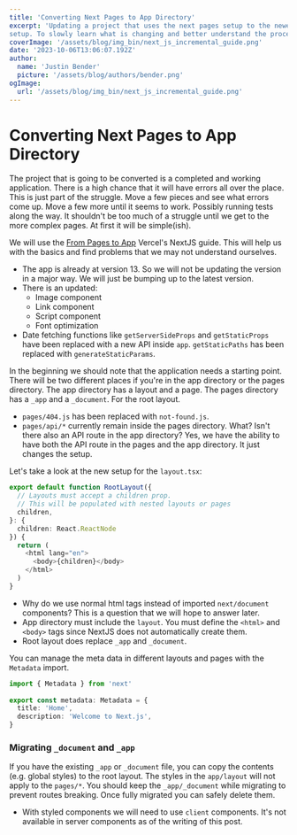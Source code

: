 ```yaml
---
title: 'Converting Next Pages to App Directory'
excerpt: 'Updating a project that uses the next pages setup to the newer app
setup. To slowly learn what is changing and better understand the process.'
coverImage: '/assets/blog/img_bin/next_js_incremental_guide.png'
date: '2023-10-06T13:06:07.192Z'
author:
  name: 'Justin Bender'
  picture: '/assets/blog/authors/bender.png'
ogImage:
  url: '/assets/blog/img_bin/next_js_incremental_guide.png'
---
```


# Converting Next Pages to App Directory

The project that is going to be converted is a completed and working
application. There is a high chance that it will have errors all over the place.
This is just part of the struggle. Move a few pieces and see what errors come
up. Move a few more until it seems to work. Possibly running tests along the
way. It shouldn't be too much of a struggle until we get to the more complex
pages. At first it will be simple(ish).

We will use the [From Pages to App](https://nextjs.org/docs/pages/building-your-application/upgrading/app-router-migration#migrating-from-pages-to-app)
Vercel's NextJS guide. This will help us with the basics and find problems that
we may not understand ourselves.

* The app is already at version 13. So we will not be updating the version in a
  major way. We will just be bumping up to the latest version.
* There is an updated:
  - Image component
  - Link component
  - Script component
  - Font optimization
* Date fetching functions like `getServerSideProps` and `getStaticProps` have
  been replaced with a new API inside `app`. `getStaticPaths` has been replaced
  with `generateStaticParams`.

In the beginning we should note that the application needs a starting point.
There will be two different places if you're in the app directory or the pages
directory. The app directory has a layout and a page. The pages directory has a
`_app` and a `_document`. For the root layout.

* `pages/404.js` has been replaced with `not-found.js`.
* `pages/api/*` currently remain inside the pages directory. What? Isn't there
  also an API route in the app directory? Yes, we have the ability to have both
  the API route in the pages and the app directory. It just changes the setup.

Let's take a look at the new setup for the `layout.tsx`:

```typescript
export default function RootLayout({
  // Layouts must accept a children prop.
  // This will be populated with nested layouts or pages
  children,
}: {
  children: React.ReactNode
}) {
  return (
    <html lang="en">
      <body>{children}</body>
    </html>
  )
}
```

* Why do we use normal html tags instead of imported `next/document` components?
  This is a question that we will hope to answer later.
* App directory must include the `layout`. You must define the `<html>` and
  `<body>` tags since NextJS does not automatically create them.
* Root layout does replace `_app` and `_document`.

You can manage the meta data in different layouts and pages with the `Metadata`
import.

```typescript
import { Metadata } from 'next'
 
export const metadata: Metadata = {
  title: 'Home',
  description: 'Welcome to Next.js',
}
```

### Migrating `_document` and `_app`

If you have the existing `_app` or `_document` file, you can copy the contents
(e.g. global styles) to the root layout. The styles in the `app/layout` will not
apply to the `pages/*`. You should keep the `_app/_document` while migrating to
prevent routes breaking. Once fully migrated you can safely delete them.

* With styled components we will need to use `client` components. It's not
  available in server components as of the writing of this post.
